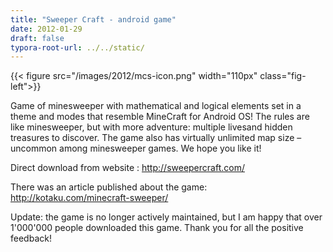 ```yaml
---
title: "Sweeper Craft - android game"
date: 2012-01-29
draft: false
typora-root-url: ../../static/
---
```


{{< figure src="/images/2012/mcs-icon.png" width="110px" class="fig-left">}}

Game of minesweeper with mathematical and logical elements set in a  theme and modes that resemble MineCraft for Android OS! The rules are like minesweeper, but with more adventure: multiple livesand hidden treasures to discover. The game also has virtually unlimited map size – uncommon among minesweeper games. We hope you like it!



Direct download from website : http://sweepercraft.com/



There was an article published about the game:
http://kotaku.com/minecraft-sweeper/



Update: the game is no longer actively maintained, but I am happy that over 1'000'000 people downloaded this game. Thank you for all the positive feedback! 



